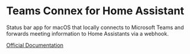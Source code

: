 # Teams Connex for Home Assistant

Status bar app for macOS that locally connects to Microsoft Teams and forwards meeting information
to Home Assistants via a webhook.

[Official Documentation](https://neon.ninja/teams-connex/)
